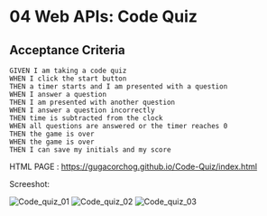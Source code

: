 # 04 Web APIs: Code Quiz

## Acceptance Criteria

```
GIVEN I am taking a code quiz
WHEN I click the start button
THEN a timer starts and I am presented with a question
WHEN I answer a question
THEN I am presented with another question
WHEN I answer a question incorrectly
THEN time is subtracted from the clock
WHEN all questions are answered or the timer reaches 0
THEN the game is over
WHEN the game is over
THEN I can save my initials and my score
```

HTML PAGE : https://gugacorchog.github.io/Code-Quiz/index.html

Screeshot:

![Code_quiz_01](https://user-images.githubusercontent.com/87793995/133776431-27cace30-c45d-4da2-ad21-91821d1c5f93.jpg)
![Code_quiz_02](https://user-images.githubusercontent.com/87793995/133776441-3a2d16d1-f0a9-4cfd-b5dd-f73649383b06.jpg)
![Code_quiz_03](https://user-images.githubusercontent.com/87793995/133776451-2bce1072-f306-4310-a5f9-b66c063fcbfb.jpg)
